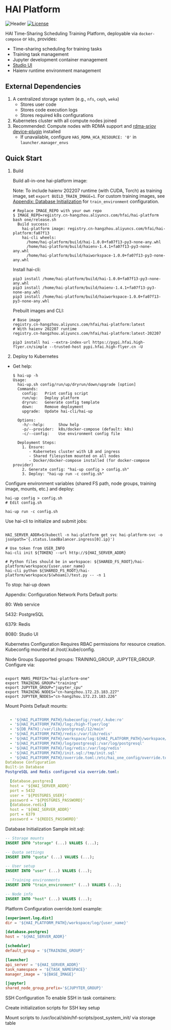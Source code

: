 # HAI Platform

![Header](https://img.shields.io/badge/-hai--platform-orange)
[![License](https://img.shields.io/badge/license-LGPL-4EB1BB)](https://www.gnu.org/licenses/lgpl-3.0.en.html)

HAI Time-Sharing Scheduling Training Platform, deployable via `docker-compose` or `k8s`, provides:
- Time-sharing scheduling for training tasks
- Training task management
- Jupyter development container management
- [Studio UI](https://github.com/HFAiLab/hai-platform-studio)
- Haienv runtime environment management

## External Dependencies
1. A centralized storage system (e.g., `nfs`, `ceph`, `weka`)
   - Stores user code
   - Stores code execution logs
   - Stores required k8s configurations
2. Kubernetes cluster with all compute nodes joined
3. Recommended: Compute nodes with RDMA support and [rdma-sriov device-plugin](https://github.com/mellanox/k8s-rdma-shared-dev-plugin) installed
   - If unavailable, configure `HAS_RDMA_HCA_RESOURCE: '0'` in `launcher.manager_envs`

## Quick Start
1. Build

    Build all-in-one hai-platform image:

    Note: To include haienv 202207 runtime (with CUDA, Torch) as training image, set `export BUILD_TRAIN_IMAGE=1`. For custom training images, see [Appendix: Database Initialization](#database-initialization) for `train_environment` configuration.
    ```shell
    # Replace IMAGE_REPO with your own repo
    $ IMAGE_REPO=registry.cn-hangzhou.aliyuncs.com/hfai/hai-platform bash one/release.sh
      Build success:
        hai-platform image: registry.cn-hangzhou.aliyuncs.com/hfai/hai-platform:fa07f13
        hai-cli wheels:
          /home/hai-platform/build/hai-1.0.0+fa07f13-py3-none-any.whl
          /home/hai-platform/build/haienv-1.4.1+fa07f13-py3-none-any.whl
          /home/hai-platform/build/haiworkspace-1.0.0+fa07f13-py3-none-any.whl
    ```

    Install hai-cli:
    ```shell
    pip3 install /home/hai-platform/build/hai-1.0.0+fa07f13-py3-none-any.whl
    pip3 install /home/hai-platform/build/haienv-1.4.1+fa07f13-py3-none-any.whl
    pip3 install /home/hai-platform/build/haiworkspace-1.0.0+fa07f13-py3-none-any.whl
    ```

    Prebuilt images and CLI:
    ```shell
    # Base image
    registry.cn-hangzhou.aliyuncs.com/hfai/hai-platform:latest
    # With haienv 202207 runtime
    registry.cn-hangzhou.aliyuncs.com/hfai/hai-platform:latest-202207

    pip3 install hai --extra-index-url https://pypi.hfai.high-flyer.cn/simple --trusted-host pypi.hfai.high-flyer.cn -U
    ```

2. Deploy to Kubernetes

- Get help:
  ```shell
  $ hai-up -h
  Usage:
    hai-up.sh config/run/up/dryrun/down/upgrade [option]
    Commands:
      config:   Print config script
      run/up:   Deploy platform
      dryrun:   Generate config template
      down:     Remove deployment
      upgrade:  Update hai-cli/hai-up

    Options:
      -h/--help:      Show help
      -p/--provider:  k8s/docker-compose (default: k8s)
      -c/--config:    Use environment config file

    Deployment Steps:
      1. Ensure:
         - Kubernetes cluster with LB and ingress
         - Shared filesystem mounted on all nodes
         - Docker/docker-compose installed (for docker-compose provider)
      2. Generate config: "hai-up config > config.sh"
      3. Deploy: "hai-up run -c config.sh"
  ```

Configure environment variables (shared FS path, node groups, training image, mounts, etc.) and deploy:

```shell
hai-up config > config.sh
# Edit config.sh

hai-up run -c config.sh
```
Use hai-cli to initialize and submit jobs:
```shell

HAI_SERVER_ADDR=$(kubectl -n hai-platform get svc hai-platform-svc -o jsonpath='{.status.loadBalancer.ingress[0].ip}')

# Use token from USER_INFO
hai-cli init ${TOKEN} --url http://${HAI_SERVER_ADDR}

# Python files should be in workspace: ${SHARED_FS_ROOT}/hai-platform/workspace/{user.user_name}
hai-cli python ${SHARED_FS_ROOT}/hai-platform/workspace/$(whoami)/test.py -- -n 1
```
To stop: hai-up down

Appendix: Configuration
Network Ports
Default ports:

80: Web service

5432: PostgreSQL

6379: Redis

8080: Studio UI

Kubernetes Configuration
Requires RBAC permissions for resource creation. Kubeconfig mounted at /root/.kube/config.

Node Groups
Supported groups: TRAINING_GROUP, JUPYTER_GROUP. Configure via:

```shell

export MARS_PREFIX="hai-platform-one"
export TRAINING_GROUP="training"
export JUPYTER_GROUP="jupyter_cpu"
export TRAINING_NODES="cn-hangzhou.172.23.183.227"
export JUPYTER_NODES="cn-hangzhou.172.23.183.226"
```
Mount Points
Default mounts:

```yaml

  - '${HAI_PLATFORM_PATH}/kubeconfig:/root/.kube:ro'
  - '${HAI_PLATFORM_PATH}/log:/high-flyer/log'
  - '${DB_PATH}:/var/lib/postgresql/12/main'
  - '${HAI_PLATFORM_PATH}/redis:/var/lib/redis'
  - '${HAI_PLATFORM_PATH}/workspace/log:${HAI_PLATFORM_PATH}/workspace/log'
  - '${HAI_PLATFORM_PATH}/log/postgresql:/var/log/postgresql'
  - '${HAI_PLATFORM_PATH}/log/redis:/var/log/redis'
  - '${HAI_PLATFORM_PATH}/init.sql:/tmp/init.sql'
  - '${HAI_PLATFORM_PATH}/override.toml:/etc/hai_one_config/override.toml'
Database Configuration
Built-in Database
PostgreSQL and Redis configured via override.toml:
```

```yaml
  [database.postgres]
  host = '${HAI_SERVER_ADDR}'
  port = 5432
  user = '${POSTGRES_USER}'
  password = '${POSTGRES_PASSWORD}'
  [database.redis]
  host = '${HAI_SERVER_ADDR}'
  port = 6379
  password = '${REDIS_PASSWORD}'
```

Database Initialization
Sample init.sql:

```sql
-- Storage mounts
INSERT INTO "storage" (...) VALUES (...);

-- Quota settings
INSERT INTO "quota" (...) VALUES (...);

-- User setup
INSERT INTO "user" (...) VALUES (...);

-- Training environments
INSERT INTO "train_environment" (...) VALUES (...);

-- Node info
INSERT INTO "host" (...) VALUES (...);
```

Platform Configuration
override.toml example:

```toml
[experiment.log.dist]
dir = '${HAI_PLATFORM_PATH}/workspace/log/{user_name}'

[database.postgres]
host = '${HAI_SERVER_ADDR}'

[scheduler]
default_group = '${TRAINING_GROUP}'

[launcher]
api_server = '${HAI_SERVER_ADDR}'
task_namespace = '${TASK_NAMESPACE}'
manager_image = '${BASE_IMAGE}'

[jupyter]
shared_node_group_prefix='${JUPYTER_GROUP}'
```

SSH Configuration
To enable SSH in task containers:

Create initialization scripts for SSH key setup

Mount scripts to /usr/local/sbin/hf-scripts/post_system_init/ via storage table
